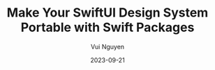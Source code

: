 ---
slug: "/talks/swift-connection/september-2023/vui-nguyen-make-your-swiftui-design-system-portable-with-swift-packages"
date: 2023-09-21
title: "Make Your SwiftUI Design System Portable with Swift Packages"
author: "Vui Nguyen"
video: g1BB64RGm5g
thumbnail: https:/async-assets.s3.eu-west-3.amazonaws.com/thumbnails/g1BB64RGm5g.jpg
slides: 
tags: []
year: 2023
conference: swift-connection
edition: september-2023
allow_ads: false
---